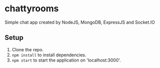 # chattyrooms
  Simple chat app created by NodeJS, MongoDB, ExpressJS and Socket.IO

## Setup 
1. Clone the repo.
2. `npm install` to install dependencies.
3. `npm start` to start the application on 'localhost:3000'.
